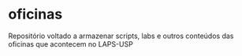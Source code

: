 # oficinas
Repositório voltado a armazenar scripts, labs e outros conteúdos das oficinas que acontecem no LAPS-USP
